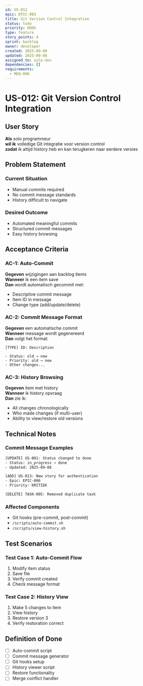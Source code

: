 ```yaml
---
id: US-012
epic: EPIC-003
title: Git Version Control Integration
status: todo
priority: HOOG
type: feature
story_points: 4
sprint: backlog
owner: developer
created: 2025-09-08
updated: 2025-09-08
assigned_to: solo-dev
dependencies: []
requirements:
  - REQ-006
---
```


# US-012: Git Version Control Integration

## User Story
**Als** solo programmeur  
**wil ik** volledige Git integratie voor version control  
**zodat** ik altijd history heb en kan terugkeren naar eerdere versies

## Problem Statement
### Current Situation
- Manual commits required
- No commit message standards
- History difficult to navigate

### Desired Outcome
- Automated meaningful commits
- Structured commit messages
- Easy history browsing

## Acceptance Criteria

### AC-1: Auto-Commit
**Gegeven** wijzigingen aan backlog items  
**Wanneer** ik een item save  
**Dan** wordt automatisch gecommit met:
- Descriptive commit message
- Item ID in message
- Change type (add/update/delete)

### AC-2: Commit Message Format
**Gegeven** een automatische commit  
**Wanneer** message wordt gegenereerd  
**Dan** volgt het format:
```
[TYPE] ID: Description

- Status: old → new
- Priority: old → new
- Other changes...
```

### AC-3: History Browsing
**Gegeven** item met history  
**Wanneer** ik history opvraag  
**Dan** zie ik:
- All changes chronologically
- Who made changes (if multi-user)
- Ability to view/restore old versions

## Technical Notes

### Commit Message Examples
```bash
[UPDATE] US-001: Status changed to done
- Status: in_progress → done
- Updated: 2025-09-08

[ADD] US-013: New story for authentication
- Epic: EPIC-006
- Priority: KRITIEK

[DELETE] TASK-005: Removed duplicate task
```

### Affected Components
- Git hooks (pre-commit, post-commit)
- `/scripts/auto-commit.sh`
- `/scripts/view-history.sh`

## Test Scenarios

### Test Case 1: Auto-Commit Flow
1. Modify item status
2. Save file
3. Verify commit created
4. Check message format

### Test Case 2: History View
1. Make 5 changes to item
2. View history
3. Restore version 3
4. Verify restoration correct

## Definition of Done
- [ ] Auto-commit script
- [ ] Commit message generator
- [ ] Git hooks setup
- [ ] History viewer script
- [ ] Restore functionality
- [ ] Merge conflict handler